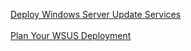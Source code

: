 <a href="https://docs.microsoft.com/en-us/windows-server/administration/windows-server-update-services/deploy/deploy-windows-server-update-services">Deploy Windows Server Update Services</a>
<br>
<br><a href="https://docs.microsoft.com/en-us/windows-server/administration/windows-server-update-services/plan/plan-your-wsus-deployment">Plan Your WSUS Deployment</a>
